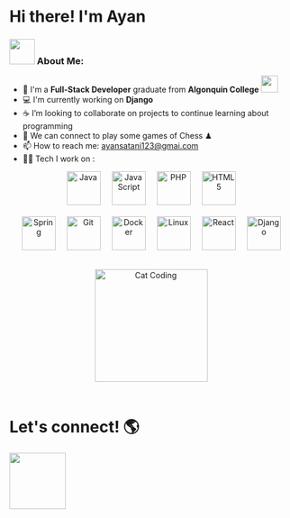 # Hi there! I'm Ayan 

### <img src="https://github.com/TheDudeThatCode/TheDudeThatCode/blob/master/Assets/Developer.gif" width="45" /> About Me:

- 🏦 I'm a **Full-Stack Developer** graduate from **Algonquin College**   <img src="https://media.giphy.com/media/WUlplcMpOCEmTGBtBW/giphy.gif" width="30">   
- 💻 I'm currently working on **Django**
- ☕ I’m looking to collaborate on projects to continue learning about programming 
- 👯 We can connect to play some games of Chess ♟
- 📫 How to reach me: ayansatani123@gmai.com
- 🧑‍💻 Tech I work on :

<!-- Languages side by side -->
<p align="center" style="display: flex; justify-content: center; gap: 20px; flex-wrap: wrap; margin-bottom: 20px;">
  <img src="https://www.vectorlogo.zone/logos/java/java-icon.svg" alt="Java" width="60" height="60" />
  <img src="https://www.vectorlogo.zone/logos/javascript/javascript-icon.svg" alt="JavaScript" width="60" height="60" />
  <img src="https://www.vectorlogo.zone/logos/php/php-vertical.svg" alt="PHP" width="60" height="60" />
  <img src="https://www.vectorlogo.zone/logos/w3_html5/w3_html5-icon.svg" alt="HTML5" width="60" height="60" />
</p>

<!-- Frameworks/tools side by side -->
<p align="center" style="display: flex; justify-content: center; gap: 20px; flex-wrap: wrap;">
  <img src="https://www.vectorlogo.zone/logos/springio/springio-icon.svg" alt="Spring" width="60" height="60" />
  <img src="https://www.vectorlogo.zone/logos/git-scm/git-scm-icon.svg" alt="Git" width="60" height="60" />
  <img src="https://www.vectorlogo.zone/logos/docker/docker-official.svg" alt="Docker" width="60" height="60" />
  <img src="https://www.vectorlogo.zone/logos/linux/linux-icon.svg" alt="Linux" width="60" height="60" />
  <img src="https://upload.wikimedia.org/wikipedia/commons/a/a7/React-icon.svg" alt="React" width="60" height="60" />
  <img src="https://www.vectorlogo.zone/logos/djangoproject/djangoproject-icon.svg" alt="Django" width="60" height="60" />
</p>

<p align="center" style="padding: 20px;">
    <img src="https://media.giphy.com/media/JIX9t2j0ZTN9S/giphy.gif" alt="Cat Coding" width="200"/>
</p>

# Let's connect! 🌎

[<img src="https://www.vectorlogo.zone/logos/linkedin/linkedin-tile.svg" width="100"/>](https://www.linkedin.com/in/ayan-satani/)
